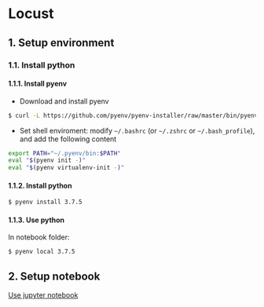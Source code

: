 # Locust

## 1. Setup environment

### 1.1. Install python

#### 1.1.1. Install pyenv

- Download and install pyenv

```bash
$ curl -L https://github.com/pyenv/pyenv-installer/raw/master/bin/pyenv-installer | bash
```

- Set shell enviroment: modify `~/.bashrc` (or `~/.zshrc` or `~/.bash_profile`), and add the following content

```bash
export PATH="~/.pyenv/bin:$PATH"
eval "$(pyenv init -)"
eval "$(pyenv virtualenv-init -)"
```

#### 1.1.2. Install python

```bash
$ pyenv install 3.7.5
```

#### 1.1.3. Use python

In notebook folder: 

```bash
$ pyenv local 3.7.5 
```

## 2. Setup notebook

[Use jupyter notebook](./notebook/README.md)